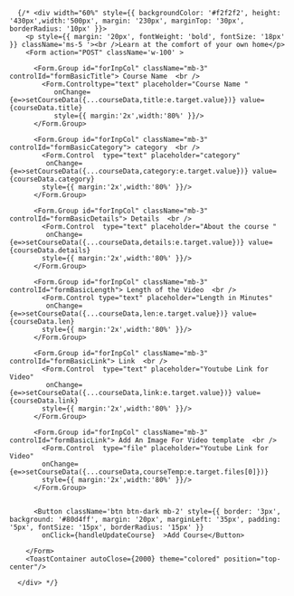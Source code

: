       {/* <div width="60%" style={{ backgroundColor: '#f2f2f2', height: '430px',width:'500px', margin: '230px', marginTop: '30px', borderRadius: '10px' }}>
        <p style={{ margin: '20px', fontWeight: 'bold', fontSize: '18px' }} className='ms-5 '><br />Learn at the comfort of your own home</p>
        <Form action="POST" className='w-100' >

          <Form.Group id="forInpCol" className="mb-3" controlId="formBasicTitle"> Course Name  <br />
            <Form.Controltype="text" placeholder="Course Name " 
               onChange={e=>setCourseData({...courseData,title:e.target.value})} value={courseData.title}
               style={{ margin:'2x',width:'80%' }}/>
          </Form.Group>

          <Form.Group id="forInpCol" className="mb-3" controlId="formBasicCategory"> category  <br />
            <Form.Control  type="text" placeholder="category"
             onChange={e=>setCourseData({...courseData,category:e.target.value})} value={courseData.category}
            style={{ margin:'2x',width:'80%' }}/>
          </Form.Group>

          <Form.Group id="forInpCol" className="mb-3" controlId="formBasicDetails"> Details  <br />
            <Form.Control  type="text" placeholder="About the course "
             onChange={e=>setCourseData({...courseData,details:e.target.value})} value={courseData.details}
            style={{ margin:'2x',width:'80%' }}/>
          </Form.Group>
          
          <Form.Group id="forInpCol" className="mb-3" controlId="formBasicLength"> Length of the Video  <br />
            <Form.Control type="text" placeholder="Length in Minutes"
             onChange={e=>setCourseData({...courseData,len:e.target.value})} value={courseData.len}
            style={{ margin:'2x',width:'80%' }}/>
          </Form.Group>

          <Form.Group id="forInpCol" className="mb-3" controlId="formBasicLink"> Link  <br />
            <Form.Control  type="text" placeholder="Youtube Link for Video"
             onChange={e=>setCourseData({...courseData,link:e.target.value})} value={courseData.link}
            style={{ margin:'2x',width:'80%' }}/>
          </Form.Group>

          <Form.Group id="forInpCol" className="mb-3" controlId="formBasicLink"> Add An Image For Video template  <br />
            <Form.Control  type="file" placeholder="Youtube Link for Video"
            onChange={e=>setCourseData({...courseData,courseTemp:e.target.files[0]})}
            style={{ margin:'2x',width:'80%' }}/>
          </Form.Group>

          
          <Button className='btn btn-dark mb-2' style={{ border: '3px', background: '#80d4ff', margin: '20px', marginLeft: '35px', padding: '5px', fontSize: '15px', borderRadius: '15px' }} 
            onClick={handleUpdateCourse}  >Add Course</Button>
           
        </Form>
        <ToastContainer autoClose={2000} theme="colored" position="top-center"/>

      </div> */}